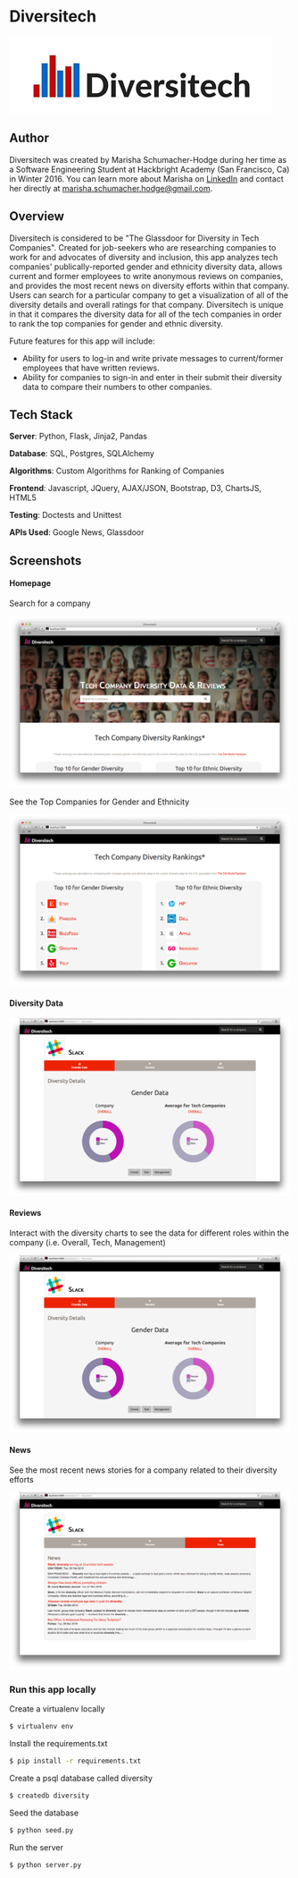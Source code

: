 # Diversitech 

![diversitechlogo](/Documents/Diversitech-Logo.jpg)

## Author
Diversitech was created by Marisha Schumacher-Hodge during her time as a Software Engineering Student at Hackbright Academy (San Francisco, Ca) in Winter 2016. You can learn more about Marisha on [LinkedIn](https://www.linkedin.com/in/marishaschumacherhodge>) and contact her directly at <marisha.schumacher.hodge@gmail.com>.

## Overview
Diversitech is considered to be "The Glassdoor for Diversity in Tech Companies". Created for job-seekers who are researching companies to work for and advocates of diversity and inclusion, this app analyzes tech companies' publically-reported gender and ethnicity diversity data, allows current and former employees to write anonymous reviews on companies, and provides the most recent news on diversity efforts within that company. Users can search for a particular company to get a visualization of all of the diversity details and overall ratings for that company. Diversitech is unique in that it compares the diversity data for all of the tech companies in order to rank the top companies for gender and ethnic diversity.

Future features for this app will include:
- Ability for users to log-in and write private messages to current/former employees that have written reviews.
- Ability for companies to sign-in and enter in their submit their diversity data to compare their numbers to other companies.

## Tech Stack

**Server**: Python, Flask, Jinja2, Pandas

**Database**: SQL, Postgres, SQLAlchemy

**Algorithms**: Custom Algorithms for Ranking of Companies

**Frontend**: Javascript, JQuery, AJAX/JSON, Bootstrap, D3, ChartsJS, HTML5

**Testing**: Doctests and Unittest

**APIs Used**: Google News, Glassdoor


## Screenshots

#### Homepage
Search for a company

![navhome](/Documents/Home-page.png)

See the Top Companies for Gender and Ethnicity

![rankings](/Documents/Top10.png)

#### Diversity Data

![navhome](/Documents/Diversity-charts.png)

#### Reviews

Interact with the diversity charts to see the data for different roles within the company (i.e. Overall, Tech, Management)

![navhome](/Documents/Diversity-charts.png)

#### News

See the most recent news stories for a company related to their diversity efforts

![navhome](/Documents/News.png)

### Run this app locally 

Create a virtualenv locally

```sh
$ virtualenv env
```
Install the requirements.txt
```sh
$ pip install -r requirements.txt
```
Create a psql database called diversity
```sh
$ createdb diversity
```
Seed the database
```sh
$ python seed.py
```

Run the server
```sh
$ python server.py
```

